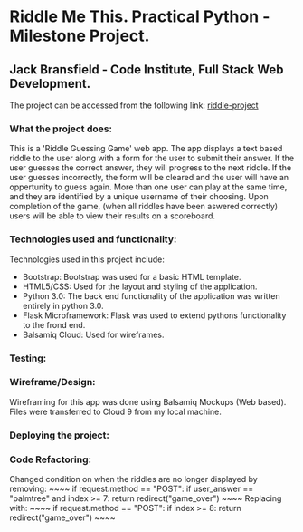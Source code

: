 # Riddle Me This. Practical Python - Milestone Project.


## Jack Bransfield - Code Institute, Full Stack Web Development. 
The project can be accessed from the following link: [riddle-project](https://riddle-project.herokuapp.com/)


### What the project does:
This is a 'Riddle Guessing Game' web app. 
The app displays a text based riddle to the user along with a form for the user to submit their answer.
If the user guesses the correct answer, they will progress to the next riddle. 
If the user guesses incorrectly, the form will be cleared and the user will have an oppertunity to guess again.
More than one user can play at the same time, and they are identified by a unique username of their choosing. 
Upon completion of the game, (when all riddles have been aswered correctly) users will be able to view their results on a scoreboard. 


### Technologies used and functionality:
Technologies used in this project include:
    
* Bootstrap: Bootstrap was used for a basic HTML template.
* HTML5/CSS: Used for the layout and styling of the application. 
* Python 3.0: The back end functionality of the application was written entirely in python 3.0.
* Flask Microframework: Flask was used to extend pythons functionality to the frond end. 
* Balsamiq Cloud: Used for wireframes.


### Testing:


### Wireframe/Design:
Wireframing for this app was done using Balsamiq Mockups (Web based).
Files were transferred to Cloud 9 from my local machine.


### Deploying the project:


### Code Refactoring:

Changed condition on when the riddles are no longer displayed by removing:
    ~~~~
    if request.method == "POST":
			if user_answer == "palmtree" and index >= 7:
				return redirect("game_over")
    ~~~~
Replacing with:
    ~~~~
    if request.method == "POST":
			if index >= 8:
				return redirect("game_over")
	~~~~
